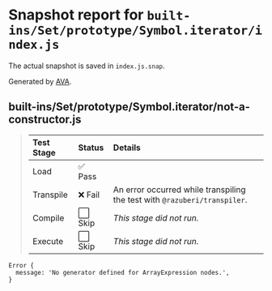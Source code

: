 # Snapshot report for `built-ins/Set/prototype/Symbol.iterator/index.js`

The actual snapshot is saved in `index.js.snap`.

Generated by [AVA](https://avajs.dev).

## built-ins/Set/prototype/Symbol.iterator/not-a-constructor.js

> | Test Stage | Status | Details |
> | :-- | :-- | :-- |
> | Load | ✅ Pass |  |
> | Transpile | ❌ Fail | An error occurred while transpiling the test with `@razuberi/transpiler`. |
> | Compile | ⬜ Skip | *This stage did not run.* |
> | Execute | ⬜ Skip | *This stage did not run.* |

    Error {
      message: 'No generator defined for ArrayExpression nodes.',
    }
